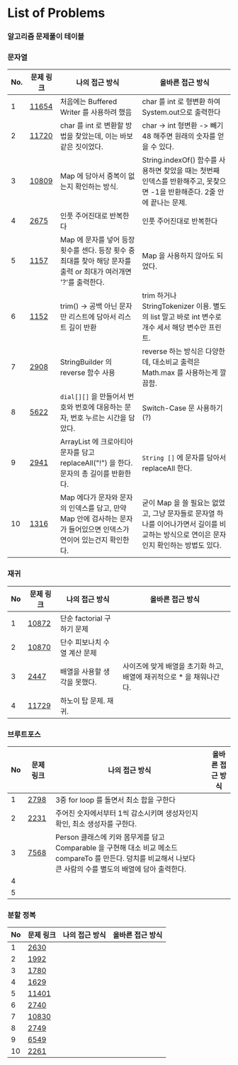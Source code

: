 # List of Problems

### 알고리즘 문제풀이 테이블



### 문자열 

| No.  | 문제 링크                                      | 나의 접근 방식                                               | 올바른 접근 방식                                             |
| ---- | ---------------------------------------------- | ------------------------------------------------------------ | ------------------------------------------------------------ |
| 1    | [11654](https://www.acmicpc.net/problem/11654) | 처음에는 Buffered Writer 를 사용하려 했음                    | char 를 int 로 형변환 하여 System.out으로 출력한다           |
| 2    | [11720](https://www.acmicpc.net/problem/11720) | char 를 int 로 변환할 방법을 찾았는데, 이는 바보같은 짓이었다. | char -> int 형변환 -> 빼기 48 해주면 원래의 숫자를 얻을 수 있다. |
| 3    | [10809](https://www.acmicpc.net/problem/10809) | Map 에 담아서 중복이 없는지 확인하는 방식.                   | String.indexOf() 함수를 사용하면 찾았을 때는 첫번째 인덱스를 반환해주고, 못찾으면 -1을 반환해준다. 2줄 안에 끝나는 문제. |
| 4    | [2675](https://www.acmicpc.net/problem/2675)   | 인풋 주어진대로 반복한다                                     | 인풋 주어진대로 반복한다                                     |
| 5    | [1157](https://www.acmicpc.net/problem/1157)   | Map 에 문자를 넣어 등장 횟수를 센다. 등장 횟수 중 최대를 찾아 해당 문자를 출력 or 최대가 여러개면 '?'를 출력한다. | Map 을 사용하지 않아도 되었다.                               |
| 6    | [1152](https://www.acmicpc.net/problem/1152)   | trim() -> 공백 아닌 문자만 리스트에 담아서 리스트 길이 반환  | trim 하거나 StringTokenizer 이용. 별도의 list 말고 바로 int 변수로 개수 세서 해당 변수만 프린트. |
| 7    | [2908](https://www.acmicpc.net/problem/2908)   | StringBuilder 의 reverse 함수 사용                           | reverse 하는 방식은 다양한데, 대소비교 출력은 Math.max 를 사용하는게 깔끔함. |
| 8    | [5622](https://www.acmicpc.net/problem/5622)   | `dial[][]` 을 만들어서 번호와 번호에 대응하는 문자, 번호 누르는 시간을 담았다. | Switch-Case 문 사용하기 (?)                                  |
| 9    | [2941](https://www.acmicpc.net/problem/2941)   | ArrayList 에 크로아티아 문자를 담고 replaceAll("!") 을 한다. 문자의 총 길이를 반환한다. | `String []` 에 문자를 담아서 replaceAll 한다.                |
| 10   | [1316](https://www.acmicpc.net/problem/1316)   | Map 에다가 문자와 문자의 인덱스를 담고, 만약 Map 안에 검사하는 문자가 들어있으면 인덱스가 연이어 있는건지 확인한다. | 굳이 Map 을 쓸 필요는 없었고, 그냥 문자들로 문자열 하나를 이어나가면서 길이를 비교하는 방식으로 연이은 문자인지 확인하는 방법도 있다. |



### 재귀 

| No   | 문제 링크                                      | 나의 접근 방식               | 올바른 접근 방식                                             |
| ---- | ---------------------------------------------- | ---------------------------- | ------------------------------------------------------------ |
| 1    | [10872](https://www.acmicpc.net/problem/10872) | 단순 factorial 구하기 문제   |                                                              |
| 2    | [10870](https://www.acmicpc.net/problem/10870) | 단수 피보나치 수열 계산 문제 |                                                              |
| 3    | [2447](https://www.acmicpc.net/problem/2447)   | 배열을 사용할 생각을 못했다. | 사이즈에 맞게 배열을 초기화 하고, 배열에 재귀적으로 * 을 채워나간다. |
| 4    | [11729](https://www.acmicpc.net/problem/11729) | 하노이 탑 문제. 재귀.        |                                                              |



### 브루트포스 

| No   | 문제 링크                                    | 나의 접근 방식                                               | 올바른 접근 방식 |
| ---- | -------------------------------------------- | ------------------------------------------------------------ | ---------------- |
| 1    | [2798](https://www.acmicpc.net/problem/2798) | 3중 for loop 를 돌면서 최소 합을 구한다                      |                  |
| 2    | [2231](https://www.acmicpc.net/problem/2231) | 주어진 숫자에서부터 1씩 감소시키며 생성자인지 확인, 최소 생성자를 구한다. |                  |
| 3    | [7568](https://www.acmicpc.net/problem/7568) | Person 클래스에 키와 몸무게를 담고 Comparable 을 구현해 대소 비교 메소드 compareTo 를 만든다. 덩치를 비교해서 나보다 큰 사람의 수를 별도의 배열에 담아 출력한다. |                  |
| 4    |                                              |                                                              |                  |
| 5    |                                              |                                                              |                  |



### 분할 정복 

| No   | 문제 링크                                      | 나의 접근 방식 | 올바른 접근 방식 |
| ---- | ---------------------------------------------- | -------------- | ---------------- |
| 1    | [2630](https://www.acmicpc.net/problem/2630)   |                |                  |
| 2    | [1992](https://www.acmicpc.net/problem/1992)   |                |                  |
| 3    | [1780](https://www.acmicpc.net/problem/1780)   |                |                  |
| 4    | [1629](https://www.acmicpc.net/problem/1629)   |                |                  |
| 5    | [11401](https://www.acmicpc.net/problem/11401) |                |                  |
| 6    | [2740](https://www.acmicpc.net/problem/2740)   |                |                  |
| 7    | [10830](https://www.acmicpc.net/problem/10830) |                |                  |
| 8    | [2749](https://www.acmicpc.net/problem/2749)   |                |                  |
| 9    | [6549](https://www.acmicpc.net/problem/6549)   |                |                  |
| 10   | [2261](https://www.acmicpc.net/problem/2261)   |                |                  |


